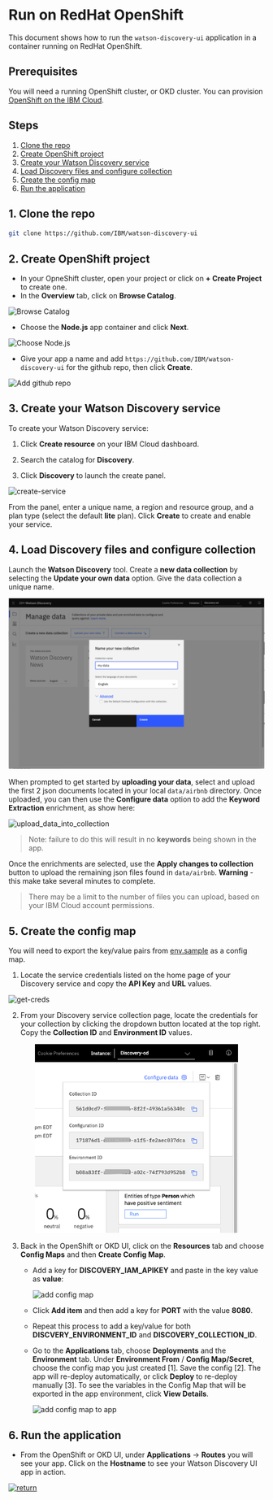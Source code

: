 # Run on RedHat OpenShift

This document shows how to run the `watson-discovery-ui` application in a container running on RedHat OpenShift.

## Prerequisites

You will need a running OpenShift cluster, or OKD cluster. You can provision [OpenShift on the IBM Cloud](https://cloud.ibm.com/kubernetes/catalog/openshiftcluster).

## Steps

1. [Clone the repo](#1-clone-the-repo)
1. [Create OpenShift project](#2-create-openshift-project)
1. [Create your Watson Discovery service](#3-create-your-watson-discovery-service)
1. [Load Discovery files and configure collection](#4-load-discovery-files-and-configure-collection)
1. [Create the config map](#5-create-the-config-map)
1. [Run the application](#6-run-the-application)

## 1. Clone the repo

```bash
git clone https://github.com/IBM/watson-discovery-ui
```

## 2. Create OpenShift project

* In your OpneShift cluster, open your project or click on **+ Create Project** to create one.
* In the **Overview** tab, click on **Browse Catalog**.

![Browse Catalog](https://raw.githubusercontent.com/IBM/pattern-utils/master/openshift/openshift-browse-catalog.png)

* Choose the **Node.js** app container and click **Next**.

![Choose Node.js](https://raw.githubusercontent.com/IBM/pattern-utils/master/openshift/openshift-choose-nodejs.png)

* Give your app a name and add `https://github.com/IBM/watson-discovery-ui` for the github repo, then click **Create**.

![Add github repo](https://raw.githubusercontent.com/IBM/pattern-utils/master/openshift/openshift-add-github-repo.png)

## 3. Create your Watson Discovery service

To create your Watson Discovery service:

  1. Click **Create resource** on your IBM Cloud dashboard.

  2. Search the catalog for **Discovery**.

  3. Click **Discovery** to launch the create panel.

![create-service](https://raw.githubusercontent.com/IBM/pattern-utils/master/watson-discovery/discover-service-create.png)

From the panel, enter a unique name, a region and resource group, and a plan type (select the default **lite** plan). Click **Create** to create and enable your service.

## 4. Load Discovery files and configure collection

Launch the **Watson Discovery** tool. Create a **new data collection**
by selecting the **Update your own data** option. Give the data collection a unique name.

![create-collection](images/create-collection.png)

When prompted to get started by **uploading your data**, select and upload the first 2 json documents located in your local `data/airbnb` directory. Once uploaded, you can then use the **Configure data** option to add the **Keyword Extraction** enrichment, as show here:

![upload_data_into_collection](images/add-keyword-enrichment.gif)

> Note: failure to do this will result in no **keywords** being shown in the app.

Once the enrichments are selected, use the **Apply changes to collection** button to upload the remaining json files found in `data/airbnb`. **Warning** - this make take several minutes to complete.

> There may be a limit to the number of files you can upload, based on your IBM Cloud account permissions.

## 5. Create the config map

You will need to export the key/value pairs from [env.sample](../../env.sample) as a config map.

1. Locate the service credentials listed on the home page of your Discovery service and copy the **API Key** and **URL** values.

![get-creds](https://raw.githubusercontent.com/IBM/pattern-utils/master/watson-discovery/get-creds.png)

2. From your Discovery service collection page, locate the credentials for your collection by clicking the dropdown button located at the top right. Copy the **Collection ID** and **Environment ID** values.

<p align="center">
  <img width="400" src="images/get-creds.png">
</p>

3. Back in the OpenShift or OKD UI, click on the **Resources** tab and choose **Config Maps** and then **Create Config Map**.

    * Add a key for **DISCOVERY_IAM_APIKEY** and paste in the key value as **value**:

      ![add config map](https://raw.githubusercontent.com/IBM/pattern-utils/master/openshift/openshift-generic-config-map.png)

    * Click **Add item** and then add a key for **PORT** with the value **8080**.

    * Repeat this process to add a key/value for both **DISCVERY_ENVIRONMENT_ID** and **DISCOVERY_COLLECTION_ID**.

    * Go to the **Applications** tab, choose **Deployments** and the **Environment** tab. Under **Environment From** / **Config Map/Secret**, choose the config map you just created [1]. Save the config [2]. The app will re-deploy automatically, or click **Deploy** to re-deploy manually [3]. To see the variables in the Config Map that will be exported in the app environment, click **View Details**.

      ![add config map to app](https://raw.githubusercontent.com/IBM/pattern-utils/master/openshift/openshift-add-config-map-to-app.png)

## 6. Run the application

* From the OpenShift or OKD UI, under **Applications** -> **Routes** you will see your app. Click on the **Hostname** to see your Watson Discovery UI app in action.

[![return](https://raw.githubusercontent.com/IBM/pattern-utils/master/deploy-buttons/return.png)](https://github.com/IBM/watson-discovery-news#deployment-options)
